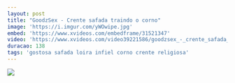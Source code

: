 ```yaml
---
layout: post
title: "GoodzSex - Crente safada traindo o corno"
image: 'https://i.imgur.com/yWOwipe.jpg'
embed: 'https://www.xvideos.com/embedframe/31521347'
video: 'https://www.xvideos.com/video39221586/goodzsex_-_crente_safada_traindo_o_corno'
duracao: 138
tags: 'gostosa safada loira infiel corno crente religiosa'
---
```

<a href="{{ page.url | prepend: site.baseurl | prepend: site.url }}"><img src="{{ page.image }}" /></a>
